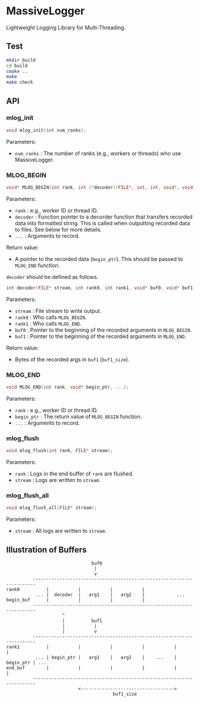 # MassiveLogger

Lightweight Logging Library for Multi-Threading.

## Test
```sh
mkdir build
cd build
cmake ..
make
make check
```

## API

### mlog_init
```c
void mlog_init(int num_ranks);
```

Parameters:
* `num_ranks` : The number of ranks (e.g., workers or threads) who use MassiveLogger.

### MLOG_BEGIN
```c
void* MLOG_BEGIN(int rank, int (*decoder)(FILE*, int, int, void*, void*), ...);
```

Parameters:
* `rank`    : e.g., worker ID or thread ID.
* `decoder` : Function pointer to a decorder function that transfers recorded data into formatted string. This is called when outputting recorded data to files. See below for more details.
* `...`     : Arguments to record.

Return value:
* A pointer to the recorded data (`begin_ptr`). This should be passed to `MLOG_END` function.

`decoder` should be defined as follows.
```c
int decoder(FILE* stream, int rank0, int rank1, void* buf0, void* buf1);
```

Parameters:
* `stream` : File stream to write output.
* `rank0`  : Who calls `MLOG_BEGIN`.
* `rank1`  : Who calls `MLOG_END`.
* `buf0`   : Pointer to the beginning of the recorded arguments in `MLOG_BEGIN`.
* `buf1`   : Pointer to the beginning of the recorded arguments in `MLOG_END`.

Return value:
* Bytes of the recorded args in `buf1` (`buf1_size`).

### MLOG_END
```c
void MLOG_END(int rank, void* begin_ptr, ...);
```

Parameters:
* `rank`      : e.g., worker ID or thread ID.
* `begin_ptr` : The return value of `MLOG_BEGIN` function.
* `...`       : Arguments to record.

### mlog_flush
```c
void mlog_flush(int rank, FILE* stream);
```

Parameters:
* `rank`   : Logs in the end buffer of `rank` are flushed.
* `stream` : Logs are written to `stream`.

### mlog_flush_all
```c
void mlog_flush_all(FILE* stream);
```

Parameters:
* `stream` : All logs are written to `stream`.

## Illustration of Buffers

```
                                buf0
                                 |
                                 v
          -----------------------------------------------------------------------
rank0          |           |           |           |
           ... |  decoder  |   arg1    |   arg2    |            ...
begin_buf      |           |           |           |
          -----------------------------------------------------------------------
                     ^
                     |          buf1
                     |           |
                     |           v
          -----------------------------------------------------------------------
rank1          |           |           |           |           |           |
           ... | begin_ptr |   arg1    |   arg2    |    ...    | begin_ptr | ...
end_buf        |           |           |           |           |           |
          -----------------------------------------------------------------------
                           <----------------------------------->
                                        buf1_size
```
